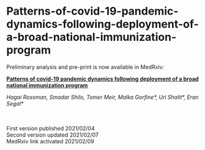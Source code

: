 # Patterns-of-covid-19-pandemic-dynamics-following-deployment-of-a-broad-national-immunization-program

Preliminary analysis and pre-print is now available in MedRxiv:

**[Patterns of covid-19 pandemic dynamics following deployment of a broad national immunization program](https://www.medrxiv.org/content/10.1101/2021.02.08.21251325v1)**

_Hagai Rossman, Smadar Shilo, Tomer Meir, Malka Gorfine*, Uri Shalit*, Eran Segal*_

<br />
<br />
First version published 2021/02/04 
<br />
Second version updated 2021/02/07
<br />
MedRxiv link activated 2021/02/09
